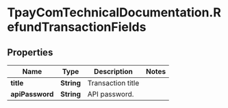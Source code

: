 # TpayComTechnicalDocumentation.RefundTransactionFields

## Properties

Name | Type | Description | Notes
------------ | ------------- | ------------- | -------------
**title** | **String** | Transaction title | 
**apiPassword** | **String** | API password. | 


